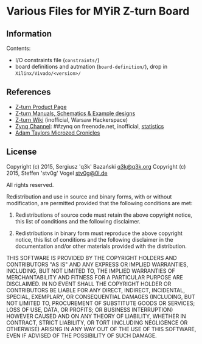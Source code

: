 Various Files for MYiR Z-turn Board
===================================

Information
-----------

Contents:

 - I/O constraints file (`constraints/`)
 - board definitions and autmation (`board-definition/`), drop in `Xilinx/Vivado/<version>/`

References
----------

 * [Z-turn Product Page](http://www.myirtech.com/list.asp?id=502)
 * [Z-turn Manuals, Schematics & Example designs](https://rwth-aachen.sciebo.de/public.php?service=files&t=f030d08ff42ee4faefcd63dc32e104bc)
 * [Z-turn Wiki](https://wiki.hackerspace.pl/projects:zturn-hackers) (inofficial, Warsaw Hackerspace)
 * [Zynq Channel](irc://##zynq@irc.freenode.net): ##zynq on freenode.net, inofficial, [statistics](https://dev.0l.dn42/irc/zynq/)
 * [Adam Taylors Microzed Cronicles](http://git.io/vtRGd)

License
-------

Copyright (c) 2015, Sergiusz 'q3k' Bazański <q3k@q3k.org>
Copyright (c) 2015, Steffen 'stv0g' Vogel <stv0g@0l.de>

All rights reserved.

Redistribution and use in source and binary forms, with or without modification, are permitted provided that the following conditions are met:

 1. Redistributions of source code must retain the above copyright notice, this list of conditions and the following disclaimer.

 2. Redistributions in binary form must reproduce the above copyright notice, this list of conditions and the following disclaimer in the documentation and/or other materials provided with the distribution.

THIS SOFTWARE IS PROVIDED BY THE COPYRIGHT HOLDERS AND CONTRIBUTORS "AS IS" AND ANY EXPRESS OR IMPLIED WARRANTIES, INCLUDING, BUT NOT LIMITED TO, THE IMPLIED WARRANTIES OF MERCHANTABILITY AND FITNESS FOR A PARTICULAR PURPOSE ARE DISCLAIMED. IN NO EVENT SHALL THE COPYRIGHT HOLDER OR CONTRIBUTORS BE LIABLE FOR ANY DIRECT, INDIRECT, INCIDENTAL, SPECIAL, EXEMPLARY, OR CONSEQUENTIAL DAMAGES (INCLUDING, BUT NOT LIMITED TO, PROCUREMENT OF SUBSTITUTE GOODS OR SERVICES; LOSS OF USE, DATA, OR PROFITS; OR BUSINESS INTERRUPTION) HOWEVER CAUSED AND ON ANY THEORY OF LIABILITY, WHETHER IN CONTRACT, STRICT LIABILITY, OR TORT (INCLUDING NEGLIGENCE OR OTHERWISE) ARISING IN ANY WAY OUT OF THE USE OF THIS SOFTWARE, EVEN IF ADVISED OF THE POSSIBILITY OF SUCH DAMAGE.
